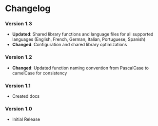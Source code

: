 # Changelog

### Version 1.3

- **Updated**: Shared library functions and language files for all supported languages (English, French, German, Italian, Portuguese, Spanish)
- **Changed**: Configuration and shared library optimizations

### Version 1.2

- **Changed**: Updated function naming convention from PascalCase to camelCase for consistency

### Version 1.1

- Created docs

### Version 1.0

- Initial Release
